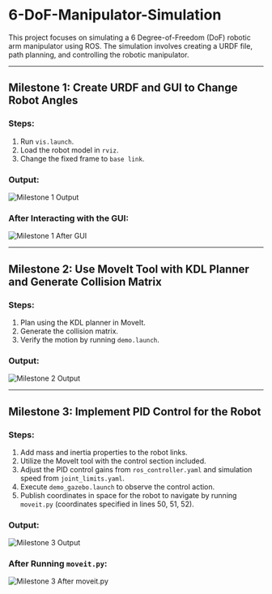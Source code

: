 # 6-DoF-Manipulator-Simulation

This project focuses on simulating a 6 Degree-of-Freedom (DoF) robotic arm manipulator using ROS. The simulation involves creating a URDF file, path planning, and controlling the robotic manipulator.

---

## Milestone 1: Create URDF and GUI to Change Robot Angles

### Steps:

1. Run `vis.launch`.
2. Load the robot model in `rviz`.
3. Change the fixed frame to `base link`.

### Output:

![Milestone 1 Output](https://github.com/MostafaELFEEL/6-DoF-Manipulator-Simulation/assets/106331831/8c8e17c6-66cf-40d8-b6cf-232256babda4)

### After Interacting with the GUI:

![Milestone 1 After GUI](https://github.com/MostafaELFEEL/6-DoF-Manipulator-Simulation/assets/106331831/05911fbd-54e3-4707-b0c3-6863b883cf7f)

---

## Milestone 2: Use MoveIt Tool with KDL Planner and Generate Collision Matrix

### Steps:

1. Plan using the KDL planner in MoveIt.
2. Generate the collision matrix.
3. Verify the motion by running `demo.launch`.

### Output:

![Milestone 2 Output](https://github.com/MostafaELFEEL/6-DoF-Manipulator-Simulation/assets/106331831/45132640-5431-4269-9b9c-eb1dfc13f589)

---

## Milestone 3: Implement PID Control for the Robot

### Steps:

1. Add mass and inertia properties to the robot links.
2. Utilize the MoveIt tool with the control section included.
3. Adjust the PID control gains from `ros_controller.yaml` and simulation speed from `joint_limits.yaml`.
4. Execute `demo_gazebo.launch` to observe the control action.
5. Publish coordinates in space for the robot to navigate by running `moveit.py` (coordinates specified in lines 50, 51, 52).

### Output:

![Milestone 3 Output](https://github.com/MostafaELFEEL/6-DoF-Manipulator-Simulation/assets/106331831/a2f6fba9-5908-4ce5-a69a-a727be793a1a)

### After Running `moveit.py`:

![Milestone 3 After moveit.py](https://github.com/MostafaELFEEL/6-DoF-Manipulator-Simulation/assets/106331831/fe27d941-e393-49e0-9a6e-2c3e54722d95)
